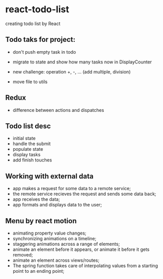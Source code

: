 # react-todo-list
creating todo list by React

## Todo taks for project:
* don't push empty task in todo
* migrate to state and show how many tasks now in DisplayCounter

* new challenge: operation +, -, ... (add multiple, division)
* move file to utils

## Redux
* difference between actions and dispatches

## Todo list desc
* initial state
* handle the submit
* populate state
* display tasks
* add finish touches

## Working with external data
* app makes a request for some data to a remote service;
* the remote service recieves the request and sends some data back;
* app receives the data;
* app formats and displays data to the user;

## Menu by react motion
* animating property value changes;
* synchronizing animations on a timeline;
* staggering animations across a range of elements;
* animate an element before it appears, or animate it before it gets removed;
* animate an element across views/routes;
* The spring function takes care of interpolating values from a starting point to an ending point;